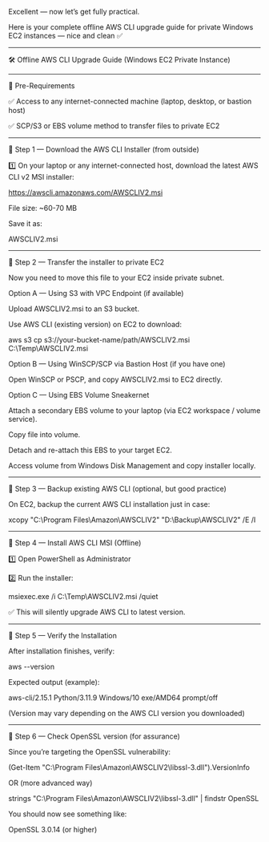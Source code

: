 Excellent — now let’s get fully practical.

Here is your complete offline AWS CLI upgrade guide for private Windows EC2 instances — nice and clean ✅


---

🛠 Offline AWS CLI Upgrade Guide (Windows EC2 Private Instance)


---

📝 Pre-Requirements

✅ Access to any internet-connected machine (laptop, desktop, or bastion host)

✅ SCP/S3 or EBS volume method to transfer files to private EC2



---

🔖 Step 1 — Download the AWS CLI Installer (from outside)

1️⃣ On your laptop or any internet-connected host, download the latest AWS CLI v2 MSI installer:

https://awscli.amazonaws.com/AWSCLIV2.msi

File size: ~60-70 MB

Save it as:

AWSCLIV2.msi



---

🔖 Step 2 — Transfer the installer to private EC2

Now you need to move this file to your EC2 inside private subnet.

Option A — Using S3 with VPC Endpoint (if available)

Upload AWSCLIV2.msi to an S3 bucket.

Use AWS CLI (existing version) on EC2 to download:


aws s3 cp s3://your-bucket-name/path/AWSCLIV2.msi C:\Temp\AWSCLIV2.msi

Option B — Using WinSCP/SCP via Bastion Host (if you have one)

Open WinSCP or PSCP, and copy AWSCLIV2.msi to EC2 directly.


Option C — Using EBS Volume Sneakernet

Attach a secondary EBS volume to your laptop (via EC2 workspace / volume service).

Copy file into volume.

Detach and re-attach this EBS to your target EC2.

Access volume from Windows Disk Management and copy installer locally.



---

🔖 Step 3 — Backup existing AWS CLI (optional, but good practice)

On EC2, backup the current AWS CLI installation just in case:


xcopy "C:\Program Files\Amazon\AWSCLIV2" "D:\Backup\AWSCLIV2" /E /I


---

🔖 Step 4 — Install AWS CLI MSI (Offline)

1️⃣ Open PowerShell as Administrator

2️⃣ Run the installer:

msiexec.exe /i C:\Temp\AWSCLIV2.msi /quiet

✅ This will silently upgrade AWS CLI to latest version.


---

🔖 Step 5 — Verify the Installation

After installation finishes, verify:

aws --version

Expected output (example):

aws-cli/2.15.1 Python/3.11.9 Windows/10 exe/AMD64 prompt/off

(Version may vary depending on the AWS CLI version you downloaded)


---

🔖 Step 6 — Check OpenSSL version (for assurance)

Since you’re targeting the OpenSSL vulnerability:

(Get-Item "C:\Program Files\Amazon\AWSCLIV2\libssl-3.dll").VersionInfo

OR (more advanced way)

strings "C:\Program Files\Amazon\AWSCLIV2\libssl-3.dll" | findstr OpenSSL

You should now see something like:

OpenSSL 3.0.14  (or higher)

